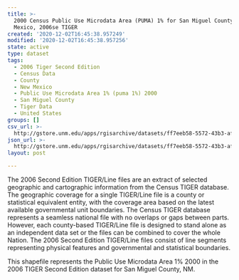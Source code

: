 ```yaml
---
title: >-
  2000 Census Public Use Microdata Area (PUMA) 1% for San Miguel County, New
  Mexico, 2006se TIGER
created: '2020-12-02T16:45:38.957249'
modified: '2020-12-02T16:45:38.957256'
state: active
type: dataset
tags:
  - 2006 Tiger Second Edition
  - Census Data
  - County
  - New Mexico
  - Public Use Microdata Area 1% (puma 1%) 2000
  - San Miguel County
  - Tiger Data
  - United States
groups: []
csv_url: >-
  http://gstore.unm.edu/apps/rgisarchive/datasets/ff7eeb58-5572-43b3-af67-76f75142a627/tgr2006se_sanm_puma1.derived.csv
json_url: >-
  http://gstore.unm.edu/apps/rgisarchive/datasets/ff7eeb58-5572-43b3-af67-76f75142a627/tgr2006se_sanm_puma1.derived.json
layout: post

---
```

The 2006 Second Edition TIGER/Line files are an extract of selected geographic and cartographic information from the Census TIGER database.  The geographic coverage for a single TIGER/Line file is a county or statistical equivalent entity, with the coverage area based on the latest available governmental unit boundaries. The Census TIGER database represents a seamless national file with no overlaps or gaps between parts.  However, each county-based TIGER/Line file is designed to stand alone as an independent data set or the files can be combined to cover the whole Nation.  The 2006 Second Edition  TIGER/Line files consist of line segments representing physical features and governmental and statistical boundaries.

This shapefile represents the Public Use Microdata Area 1% 2000 in the 2006 TIGER Second Edition dataset for San Miguel County, NM.
